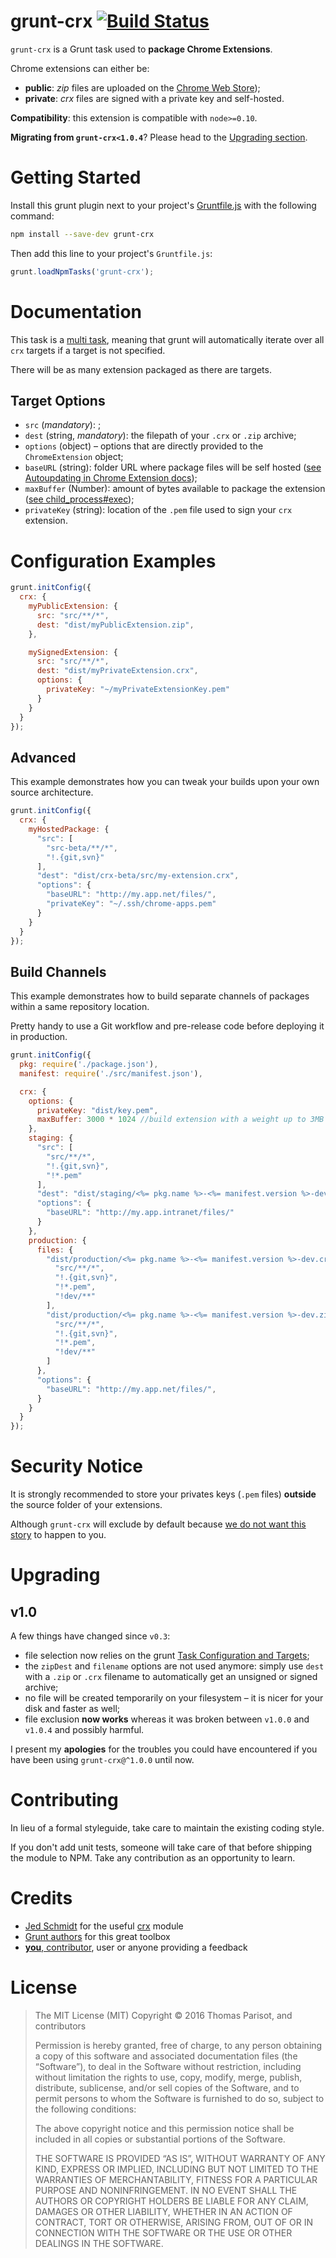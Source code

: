 # grunt-crx [![Build Status](https://secure.travis-ci.org/oncletom/grunt-crx.svg?branch=master)](http://travis-ci.org/oncletom/grunt-crx)

`grunt-crx` is a Grunt task used to **package Chrome Extensions**.

Chrome extensions can either be:

- **public**: *zip* files are uploaded on the [Chrome Web Store](https://chrome.google.com/webstore/));
- **private**: *crx* files are signed with a private key and self-hosted.

**Compatibility**: this extension is compatible with `node>=0.10`.

**Migrating from `grunt-crx<1.0.4`**? Please head to the [Upgrading section](#upgrading).

# Getting Started

Install this grunt plugin next to your project's [Gruntfile.js](http://gruntjs.com/sample-gruntfile) with the following command:

```bash
npm install --save-dev grunt-crx
```

Then add this line to your project's `Gruntfile.js`:

```javascript
grunt.loadNpmTasks('grunt-crx');
```

# Documentation

This task is a [multi task](http://gruntjs.com/creating-tasks#multi-tasks), meaning that grunt will automatically iterate over all `crx` targets if a target is not specified.

There will be as many extension packaged as there are targets.

## Target Options

* `src` (_mandatory_): ;
* `dest` (string, _mandatory_): the filepath of your `.crx` or `.zip` archive;
* `options` (object) – options that are directly provided to the `ChromeExtension` object;
 * `baseURL` (string): folder URL where package files will be self hosted ([see Autoupdating in Chrome Extension docs](http://developer.chrome.com/extensions/autoupdate.html));
 * `maxBuffer` (Number): amount of bytes available to package the extension ([see child_process#exec](http://nodejs.org/docs/latest/api/child_process.html#child_process_child_process_exec_command_options_callback));
 * `privateKey` (string): location of the `.pem` file used to sign your `crx` extension.

# Configuration Examples

```js
grunt.initConfig({
  crx: {
    myPublicExtension: {
      src: "src/**/*",
      dest: "dist/myPublicExtension.zip",
    },

    mySignedExtension: {
      src: "src/**/*",
      dest: "dist/myPrivateExtension.crx",
      options: {
        privateKey: "~/myPrivateExtensionKey.pem"
      }
    }
  }
});
```

## Advanced

This example demonstrates how you can tweak your builds upon your own
source architecture.

```js
grunt.initConfig({
  crx: {
    myHostedPackage: {
      "src": [
        "src-beta/**/*",
        "!.{git,svn}"
      ],
      "dest": "dist/crx-beta/src/my-extension.crx",
      "options": {
        "baseURL": "http://my.app.net/files/",
        "privateKey": "~/.ssh/chrome-apps.pem"
      }
    }
  }
});
```

## Build Channels

This example demonstrates how to build separate channels of packages
within a same repository location.

Pretty handy to use a Git workflow and pre-release code before deploying it
in production.

```js
grunt.initConfig({
  pkg: require('./package.json'),
  manifest: require('./src/manifest.json'),

  crx: {
    options: {
      privateKey: "dist/key.pem",
      maxBuffer: 3000 * 1024 //build extension with a weight up to 3MB
    },
    staging: {
      "src": [
        "src/**/*",
        "!.{git,svn}",
        "!*.pem"
      ],
      "dest": "dist/staging/<%= pkg.name %>-<%= manifest.version %>-dev.crx",
      "options": {
        "baseURL": "http://my.app.intranet/files/"
      }
    },
    production: {
      files: {
        "dist/production/<%= pkg.name %>-<%= manifest.version %>-dev.crx": [
          "src/**/*",
          "!.{git,svn}",
          "!*.pem",
          "!dev/**"
        ],
        "dist/production/<%= pkg.name %>-<%= manifest.version %>-dev.zip": [
          "src/**/*",
          "!.{git,svn}",
          "!*.pem",
          "!dev/**"
        ]
      },
      "options": {
        "baseURL": "http://my.app.net/files/",
      }
    }
  }
});
```

# Security Notice

It is strongly recommended to store your privates keys (`.pem` files) **outside**
the source folder of your extensions.

Although `grunt-crx` will exclude by default because [we do not want this story](http://it.slashdot.org/story/12/05/24/1717219/yahoo-includes-private-key-in-source-file-for-axis-chrome-extension) to happen to you.


# Upgrading

## v1.0

A few things have changed since `v0.3`:

- file selection now relies on the grunt [Task Configuration and Targets](http://gruntjs.com/configuring-tasks#task-configuration-and-targets);
- the `zipDest` and `filename` options are not used anymore: simply use `dest` with a `.zip` or `.crx` filename to automatically get an unsigned or signed archive;
- no file will be created temporarily on your filesystem – it is nicer for your disk and faster as well;
- file exclusion **now works** whereas it was broken between `v1.0.0` and `v1.0.4` and possibly harmful.

I present my **apologies** for the troubles you could have encountered if you have been using `grunt-crx@^1.0.0` until now.

# Contributing

In lieu of a formal styleguide, take care to maintain the existing coding style.

If you don't add unit tests, someone will take care of that before shipping the module to NPM.
Take any contribution as an opportunity to learn.


# Credits

* [Jed Schmidt](http://who.jed.is) for the useful [crx](https://npmjs.com/crx) module
* [Grunt authors](http://gruntjs.com) for this great toolbox
* [**you**, contributor](CONTRIBUTORS.md), user or anyone providing a feedback


# License

> The MIT License (MIT)
> Copyright © 2016 Thomas Parisot, and contributors
>
> Permission is hereby granted, free of charge, to any person obtaining a copy
> of this software and associated documentation files (the “Software”), to deal
> in the Software without restriction, including without limitation the rights
> to use, copy, modify, merge, publish, distribute, sublicense, and/or sell
> copies of the Software, and to permit persons to whom the Software is
> furnished to do so, subject to the following conditions:
>
> The above copyright notice and this permission notice shall be included in
> all copies or substantial portions of the Software.
>
> THE SOFTWARE IS PROVIDED “AS IS”, WITHOUT WARRANTY OF ANY KIND, EXPRESS OR
> IMPLIED, INCLUDING BUT NOT LIMITED TO THE WARRANTIES OF MERCHANTABILITY,
> FITNESS FOR A PARTICULAR PURPOSE AND NONINFRINGEMENT. IN NO EVENT SHALL THE
> AUTHORS OR COPYRIGHT HOLDERS BE LIABLE FOR ANY CLAIM, DAMAGES OR OTHER
> LIABILITY, WHETHER IN AN ACTION OF CONTRACT, TORT OR OTHERWISE, ARISING FROM,
> OUT OF OR IN CONNECTION WITH THE SOFTWARE OR THE USE OR OTHER DEALINGS IN
> THE SOFTWARE.
